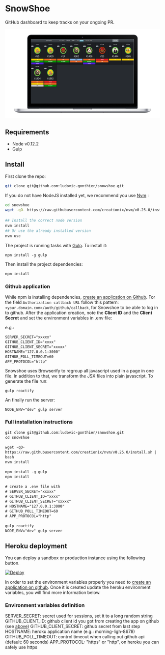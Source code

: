 SnowShoe
========

GitHub dashboard to keep tracks on your ongoing PR.

![SnowShoe](docs/quick-glimpse.png "SnowShoe")

## Requirements

- Node v0.12.2
- Gulp

## Install

First clone the repo:

``` sh
git clone git@github.com:ludovic-gonthier/snowshoe.git
```

If you do not have NodeJS installed yet, we recommend you use [Nvm](https://github.com/creationix/nvm) :

``` sh
cd snowshoe
wget -qO- https://raw.githubusercontent.com/creationix/nvm/v0.25.0/install.sh | bash

## Install the correct node version
nvm install
## Or use the already installed version
nvm use
```

The project is running tasks with [Gulp](http://gulpjs.com/).
To install it:
```
npm install -g gulp
```

Then install the project dependencies:

``` sh
npm install
```

### Github application
While npm is installing dependencies, [create an application on Github](https://github.com/settings/applications/new).
For the field `Authorization callback URL` follow this pattern: `<your.domain.com>/auth/github/callback`, for Snowshoe to be able to log in to github.
After the application creation, note the **Client ID** and the **Client Secret** and set the environment variables in .env file:

e.g.:
```
SERVER_SECRET="xxxxx"
GITHUB_CLIENT_ID="xxxx"
GITHUB_CLIENT_SECRET="xxxxx"
HOSTNAME="127.0.0.1:3000"
GITHUB_POLL_TIMEOUT=60
APP_PROTOCOL="http"
```

Snowshoe uses Browserify to regroup all javascript used in a page in one file.
In addition to that, we transform the JSX files into plain javascript.
To generate the file run:
```
gulp reactify
```

An finally run the server:
```
NODE_ENV="dev" gulp server
```

### Full installation instructions
```
git clone git@github.com:ludovic-gonthier/snowshoe.git
cd snowshoe

wget -qO- https://raw.githubusercontent.com/creationix/nvm/v0.25.0/install.sh | bash
nvm install

npm install -g gulp
npm install

# create a .env file with
# SERVER_SECRET="xxxxx"
# GITHUB_CLIENT_ID="xxxx"
# GITHUB_CLIENT_SECRET="xxxxx"
# HOSTNAME="127.0.0.1:3000"
# GITHUB_POLL_TIMEOUT=60
# APP_PROTOCOL="http"

gulp reactify
NODE_ENV="dev" gulp server
```

## Heroku deployment

You can deploy a sandbox or production instance using the following button.

[![Deploy](https://www.herokucdn.com/deploy/button.png)](https://heroku.com/deploy)

In order to set the environment variables properly you need to [create an application on github](#github-application).
Once it is created update the heroku environment variables, you will find more information below.

### Environment variables definition
SERVER_SECRET: secret used for sessions, set it to a long random string
GITHUB_CLIENT_ID: github client id you got from creating the app on github (see [above](#github-application))
GITHUB_CLIENT_SECRET: github secret from last step
HOSTNAME: heroku application name (e.g.: morning-ligh-8678)
GITHUB_POLL_TIMEOUT: control timeout when calling out github api (default: 60 seconds)
APP_PROTOCOL: "https" or "http", on heroku you can safely use https
